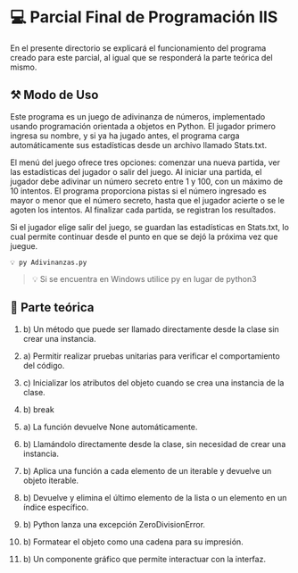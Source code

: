 # 💻 Parcial Final de Programación IIS

En el presente directorio se explicará el funcionamiento del programa creado para este parcial, al igual que se responderá la parte teórica del mismo. 

## ⚒️ Modo de Uso

Este programa es un juego de adivinanza de números, implementado usando programación orientada a objetos en Python. El jugador primero ingresa su nombre, y si ya ha jugado antes, el programa carga automáticamente sus estadísticas desde un archivo llamado Stats.txt.

El menú del juego ofrece tres opciones: comenzar una nueva partida, ver las estadísticas del jugador o salir del juego. Al iniciar una partida, el jugador debe adivinar un número secreto entre 1 y 100, con un máximo de 10 intentos. El programa proporciona pistas si el número ingresado es mayor o menor que el número secreto, hasta que el jugador acierte o se le agoten los intentos. Al finalizar cada partida, se registran los resultados.

Si el jugador elige salir del juego, se guardan las estadísticas en Stats.txt, lo cual permite continuar desde el punto en que se dejó la próxima vez que juegue.

```
💡 py Adivinanzas.py
```

> 💡
> Si se encuentra en Windows utilice py en lugar de python3

## 💭 Parte teórica

1. b) Un método que puede ser llamado directamente desde la clase sin crear una instancia.

2. a) Permitir realizar pruebas unitarias para verificar el comportamiento del código.

3. c) Inicializar los atributos del objeto cuando se crea una instancia de la clase.

4. b) break

5. a) La función devuelve None automáticamente.

6. b) Llamándolo directamente desde la clase, sin necesidad de crear una instancia.

7. b) Aplica una función a cada elemento de un iterable y devuelve un objeto iterable.

8. b) Devuelve y elimina el último elemento de la lista o un elemento en un índice específico.

9. b) Python lanza una excepción ZeroDivisionError.

10. b) Formatear el objeto como una cadena para su impresión.

11. b) Un componente gráfico que permite interactuar con la interfaz.
